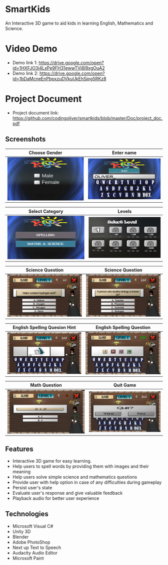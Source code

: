 # SmartKids
An Interactive 3D game to aid kids in learning English, Mathematics and Science.

# Video Demo
* Demo link 1: https://drive.google.com/open?id=1HXFJO3i4LxPe9FH31ewwTVj8I9xgOuA2
* Demo link 2: https://drive.google.com/open?id=1bDaMcneEnPbpxzuDVkuUkEhSipg5RKz8

# Project Document
* Project document link: https://github.com/codingoliver/smartkids/blob/master/Doc/project_doc.pdf

 
## Screenshots
Choose Gender            |  Enter name
:-------------------------:|:-------------------------:
![Choose Gender](https://github.com/codingoliver/smartkids/blob/master/Screenshots/choose_gender.png) | ![Enter name](https://github.com/codingoliver/smartkids/blob/master/Screenshots/enter_name.png) 

Select Category            |  Levels
:-------------------------:|:-------------------------:
![Select Category](https://github.com/codingoliver/smartkids/blob/master/Screenshots/select_category.png) | ![Levels](https://github.com/codingoliver/smartkids/blob/master/Screenshots/levels.png) 

Science Question            |  Science Question 
:-------------------------:|:-------------------------:
![Science Question](https://github.com/codingoliver/smartkids/blob/master/Screenshots/quetion1.png) | ![Science Question](https://github.com/codingoliver/smartkids/blob/master/Screenshots/question2.png) 

English Spelling Quesion Hint           |  English Spelling Question
:-------------------------:|:-------------------------:
![English Spelling Quesion Hint](https://github.com/codingoliver/smartkids/blob/master/Screenshots/question3.png) | ![English Spelling Question](https://github.com/codingoliver/smartkids/blob/master/Screenshots/question4.png) 

Math Question            |  Quit Game
:-------------------------:|:-------------------------:
![Math Question](https://github.com/codingoliver/smartkids/blob/master/Screenshots/question5.png) | ![Quit Game](https://github.com/codingoliver/smartkids/blob/master/Screenshots/quit.png) 


## Features
* Interactive 3D game for easy learning.
* Help users to spell words by providing them with images and their meaning
* Help users solve simple science and mathematics questions
* Provide user with help option in case of any difficulties during gameplay
* Persist user's state
* Evaluate user's response and give valuable feedback
* Playback audio for better user experience

## Technologies
* Microsoft Visual C#
* Unity 3D
* Blender
* Adobe PhotoShop
* Next up Text to Speech
* Audacity Audio Editor
* Microsoft Paint
